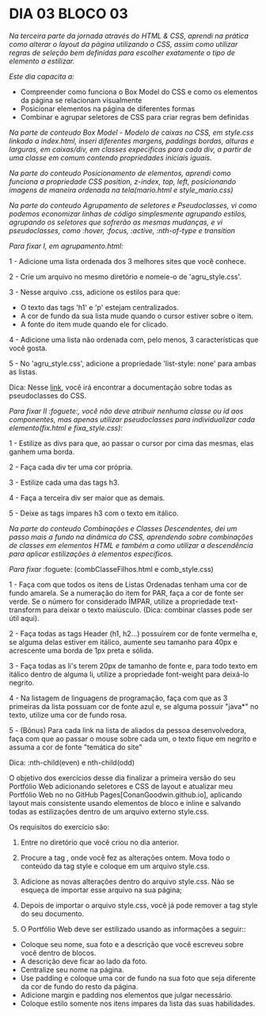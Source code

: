 # DIA 03 BLOCO 03

_Na terceira parte da jornada através do HTML & CSS, aprendi na prática como alterar o layout da página utilizando o CSS, assim como utilizar regras de seleção bem definidas para escolher exatamente o tipo de elemento a estilizar._

_Este dia capacita a:_

* Compreender como funciona o Box Model do CSS e como os elementos da página se relacionam visualmente
* Posicionar elementos na página de diferentes formas
* Combinar e agrupar seletores de CSS para criar regras bem definidas

_Na parte de conteudo Box Model - Modelo de caixas no CSS, em style.css linkado a index.html, inseri diferentes margens, paddings bordas, alturas e larguras, em caixas/div, em classes expecificas para cada div, a partir de uma classe em comum contendo propriedades iniciais iguais._

_Na parte do conteudo Posicionamento de elementos, aprendi como funciona a propriedade CSS position, z-index, top, left, posicionando imagens de maneira ordenada na tela(mario.html e style_mario.css)_

_Na parte do conteudo Agrupamento de seletores e Pseudoclasses, vi como podemos economizar linhas de código simplesmente agrupando estilos,  agrupando os seletores que sofrerão as mesmas mudanças, e vi pseudoclasses, como :hover, :focus, :active, :nth-of-type e transition_

_Para fixar I, em agrupamento.html:_

1 - Adicione uma lista ordenada dos 3 melhores sites que você conhece.

2 - Crie um arquivo no mesmo diretório e nomeie-o de 'agru_style.css'.

3 - Nesse arquivo .css, adicione os estilos para que:
  * O texto das tags 'h1' e 'p' estejam centralizados.
  * A cor de fundo da sua lista mude quando o cursor estiver sobre o item.
  * A fonte do item mude quando ele for clicado.

4 - Adicione uma lista não ordenada com, pelo menos, 3 características que você gosta.

5 - No 'agru_style.css', adicione a propriedade 'list-style: none' para ambas as listas.

Dica: Nesse [link](https://developer.mozilla.org/pt-BR/docs/Web/CSS/Pseudo-classes), você irá encontrar a documentação sobre todas as pseudoclasses do CSS.

_Para fixar II :foguete:, você não deve atribuir nenhuma classe ou id aos componentes, mas apenas utilizar pseudoclasses para individualizar cada elemento(fix.html e fixa_style.css):_

1 - Estilize as divs para que, ao passar o cursor por cima das mesmas, elas ganhem uma borda.

2 - Faça cada div ter uma cor própria.

3 - Estilize cada uma das tags h3.

4 - Faça a terceira div ser maior que as demais.

5 - Deixe as tags ímpares h3 com o texto em itálico.

_Na parte do conteudo Combinações e Classes Descendentes, dei um passo mais a fundo na dinâmica do CSS, aprendendo sobre combinações de classes em elementos HTML e também a como utilizar a descendência para aplicar estilizações à elementos específicos._

_Para fixar_ :foguete:
(combClasseFilhos.html e comb_style.css)

1 - Faça com que todos os itens de Listas Ordenadas tenham uma cor de fundo amarela. Se a numeração do item for PAR, faça a cor de fonte ser verde. Se o número for considerado ÍMPAR, utilize a propriedade text-transform para deixar o texto maiúsculo. (Dica: combinar classes pode ser útil aqui).

2 - Faça todas as tags Header (h1, h2...) possuírem cor de fonte vermelha e, se alguma delas estiver em itálico, aumente seu tamanho para 40px e acrescente uma borda de 1px preta e sólida.

3 - Faça todas as li's terem 20px de tamanho de fonte e, para todo texto em itálico dentro de alguma li, utilize a propriedade font-weight para deixá-lo negrito.

4 - Na listagem de linguagens de programação, faça com que as 3 primeiras da lista possuam cor de fonte azul e, se alguma possuir "java*" no texto, utilize uma cor de fundo rosa.

5 - (Bônus) Para cada link na lista de aliados da pessoa desenvolvedora, faça com que ao passar o mouse sobre cada um, o texto fique em negrito e assuma a cor de fonte "temática do site"

Dica: :nth-child(even) e nth-child(odd)

O objetivo dos exercí­cios desse dia finalizar a primeira versão do seu Portfólio Web adicionando seletores e CSS de layout e atualizar meu Portfólio Web no no GitHub Pages[ConanGoodwin.github.io], aplicando layout mais consistente usando elementos de bloco e inline e salvando todas as estilizações dentro de um arquivo externo style.css.

Os requisitos do exercício são:

1. Entre no diretório que você criou no dia anterior.

2. Procure a tag <style></style>, onde você fez as alterações ontem. Mova todo o conteúdo da tag style e coloque em um arquivo style.css.

3. Adicione as novas alterações dentro do arquivo style.css.
Não se esqueça de importar esse arquivo na sua página;

4. Depois de importar o arquivo style.css, você já pode remover a tag style do seu documento.

5. O Portfólio Web deve ser estilizado usando as informações a seguir::
  * Coloque seu nome, sua foto e a descrição que você escreveu sobre você dentro de blocos.
  * A descrição deve ficar ao lado da foto.
  * Centralize seu nome na página.
  * Use padding e coloque uma cor de fundo na sua foto que seja diferente da cor de fundo do resto da página.
  * Adicione margin e padding nos elementos que julgar necessário.
  * Coloque estilo somente nos itens ímpares da lista das suas habilidades.